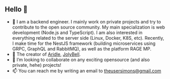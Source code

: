 ## Hello 👋

- 🔭 I am a backend engineer. I mainly work on private projects and try to contribute to the open source community. My main specialization is web development (Node.js and TypeScript). I am also interested in everything related to the server side (Linux, Docker, K8S, etc). Recently, I make time for the NestJS framework (building microservices using GRPC, GraphQL and RabbitMQ), as well as the platform RAGE MP.
- 💫 The creator of [Aridle](https://vk.com/aridle), [JolyBell](https://jolybell.com).
- 🍁 I’m looking to collaborate on any exciting opensource (and also private, hehe) projects!
- 📫 You can reach me by writing an email to [theusersimons@gmail.com](mailto:theusersimons@gmail.com)
